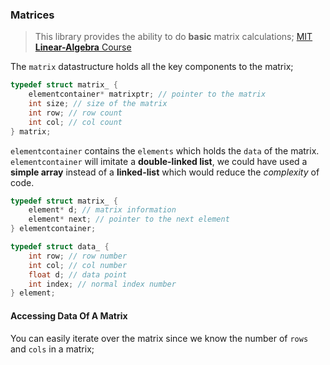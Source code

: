 ### Matrices

> This library provides the ability to do **basic** matrix calculations; [MIT **Linear-Algebra** Course](https://ocw.mit.edu/courses/res-18-010-a-2020-vision-of-linear-algebra-spring-2020/)


The `matrix` datastructure holds all the key components to the matrix;

```c
typedef struct matrix_ {
	elementcontainer* matrixptr; // pointer to the matrix
	int size; // size of the matrix
	int row; // row count
	int col; // col count
} matrix;
```

`elementcontainer` contains the `elements` which holds the `data` of the matrix. `elementcontainer` will imitate a **double-linked list**, we could have used a **simple array** instead of a **linked-list** which would reduce the *complexity* of code.

```c
typedef struct matrix_ {
	element* d; // matrix information
	element* next; // pointer to the next element
} elementcontainer;

typedef struct data_ {
	int row; // row number
	int col; // col number
	float d; // data point
	int index; // normal index number
} element;
```


#### Accessing Data Of A Matrix

You can easily iterate over the matrix since we know the number of `rows` and `cols` in a matrix;

```c
```

